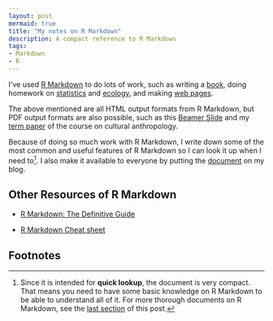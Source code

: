 ```yaml
---
layout: post
mermaid: true
title: "My notes on R Markdown"
description: A compact reference to R Markdown
tags:
- Markdown
- R
---
```



I've used [R Markdown](https://rmarkdown.rstudio.com/) to do lots of work, such as writing a [book](/MVA/), doing homework on [statistics](/notes/106-2/multivariate/) and [ecology](/notes/106-2/Eco_model/spatial_model.html), and making [web pages](https://twlangsurvey.github.io/main/).
<!--more-->

The above mentioned are all HTML output formats from R Markdown, but PDF output formats are also possible, such as this [Beamer Slide](/notes/rmd_features.html#12_beamer_slide) and my [term paper](https://github.com/liao961120/local_depend/blob/master/1062_class/anthro_final) of the course on cultural anthropology.

Because of doing so much work with R Markdown, I write down some of the most common and useful features of R Markdown so I can look it up when I need to[^note]. I also make it available to everyone by putting the [document](/notes/rmd_features.html) on my blog.


## Other Resources of R Markdown

- [R Markdown: The Definitive Guide](https://bookdown.org/yihui/rmarkdown/)

- [R Markdown Cheat sheet](https://www.rstudio.com/wp-content/uploads/2015/02/rmarkdown-cheatsheet.pdf)


## Footnotes

[^note]: Since it is intended for **quick lookup**, the document is very compact. That means you need to have some basic knowledge on R Markdown to be able to understand all of it. For more thorough documents on R Markdown, see the [last section](#other-resources-of-r-markdown) of this post.